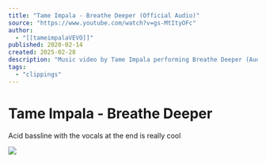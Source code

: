 ```yaml
---
title: "Tame Impala - Breathe Deeper (Official Audio)"
source: "https://www.youtube.com/watch?v=gs-MtItyOFc"
author:
  - "[[tameimpalaVEVO]]"
published: 2020-02-14
created: 2025-02-28
description: "Music video by Tame Impala performing Breathe Deeper (Audio).© 2019 Modular Recordings Pty Ltd"
tags:
  - "clippings"
---
```

# Tame Impala - Breathe Deeper
Acid bassline with the vocals at the end is really cool

![](https://www.youtube.com/watch?v=gs-MtItyOFc)  
